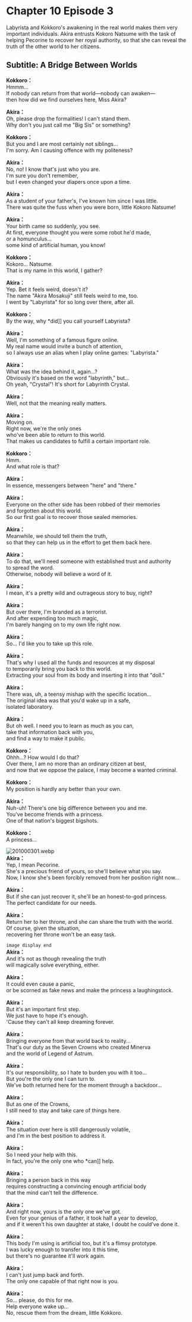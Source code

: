 # Chapter 10 Episode 3
Labyrista and Kokkoro's awakening in the real world makes them very important individuals. Akira entrusts Kokoro Natsume with the task of helping Pecorine to recover her royal authority, so that she can reveal the truth of the other world to her citizens.
  
## Subtitle: A Bridge Between Worlds
  
**Kokkoro：**  
Hmmm...  
If nobody can return from that world—nobody can awaken—  
then how did we find ourselves here, Miss Akira?  
  
**Akira：**  
Oh, please drop the formalities! I can't stand them.  
Why don't you just call me \"Big Sis\" or something?  
  
**Kokkoro：**  
But you and I are most certainly not siblings...  
I'm sorry. Am I causing offence with my politeness?  
  
**Akira：**  
No, no! I know that's just who you are.  
I'm sure you don't remember,  
but I even changed your diapers once upon a time.  
  
**Akira：**  
As a student of your father's, I've known him since I was little.  
There was quite the fuss when you were born, little Kokoro Natsume!  
  
**Akira：**  
Your birth came so suddenly, you see.  
At first, everyone thought you were some robot he'd made,  
or a homunculus...  
 some kind of artificial human, you know!  
  
**Kokkoro：**  
Kokoro... Natsume.  
That is my name in this world, I gather?  
  
**Akira：**  
Yep. Bet it feels weird, doesn't it?  
The name \"Akira Mosakuji\" still feels weird to me, too.  
I went by \"Labyrista\" for so long over there, after all.  
  
**Kokkoro：**  
By the way, why *did]] you call yourself Labyrista?  
  
**Akira：**  
Well, I'm something of a famous figure online.  
My real name would invite a bunch of attention,  
so I always use an alias when I play online games: \"Labyrista.\"  
  
**Akira：**  
What was the idea behind it, again...?  
Obviously it's based on the word \"labyrinth,\" but...  
Oh yeah, \"Crystal\"! It's short for Labyrinth Crystal.  
  
**Akira：**  
Well, not that the meaning really matters.  
  
**Akira：**  
Moving on.  
 Right now, we're the only ones  
who've been able to return to this world.  
That makes us candidates to fulfill a certain important role.  
  
**Kokkoro：**  
Hmm.  
And what role is that?  
  
**Akira：**  
In essence, messengers between \"here\" and \"there.\"  
  
**Akira：**  
Everyone on the other side has been robbed of their memories  
and forgotten about this world.  
So our first goal is to recover those sealed memories.  
  
**Akira：**  
Meanwhile, we should tell them the truth,  
so that they can help us in the effort to get them back here.  
  
**Akira：**  
To do that, we'll need someone with established trust and authority  
to spread the word.  
 Otherwise, nobody will believe a word of it.  
  
**Akira：**  
I mean, it's a pretty wild and outrageous story to buy, right?  
  
**Akira：**  
But over there, I'm branded as a terrorist.  
And after expending too much magic,  
I'm barely hanging on to my own life right now.  
  
**Akira：**  
So... I'd like you to take up this role.  
  
**Akira：**  
That's why I used all the funds and resources at my disposal  
to temporarily bring you back to this world.  
Extracting your soul from its body and inserting it into that \"doll.\"  
  
**Akira：**  
There was, uh, a teensy mishap with the specific location...  
The original idea was that you'd wake up in a safe,  
isolated laboratory.  
  
**Akira：**  
But oh well. I need you to learn as much as you can,  
take that information back with you,  
and find a way to make it public.  
  
**Kokkoro：**  
Ohhh...? How would I do that?  
Over there, I am no more than an ordinary citizen at best,  
and now that we oppose the palace, I may become a wanted criminal.  
  
**Kokkoro：**  
My position is hardly any better than your own.  
  
**Akira：**  
Nuh-uh! There's one big difference between you and me.  
You've become friends with a princess.  
One of that nation's biggest bigshots.  
  
**Kokkoro：**  
A princess...  
  
![201000301.webp](https://redive.estertion.win/card/story/201000301.webp)  
**Akira：**  
Yep, I mean Pecorine.  
She's a precious friend of yours, so she'll believe what you say.  
Now, I know she's been forcibly removed from her position right now...  
  
**Akira：**  
But if she can just recover it, she'll be an honest-to-god princess.  
The perfect candidate for our needs.  
  
**Akira：**  
Return her to her throne, and she can share the truth with the world.  
Of course, given the situation,  
recovering her throne won't be an easy task.  
  
`image display end`  
**Akira：**  
And it's not as though revealing the truth  
will magically solve everything, either.  
  
**Akira：**  
It could even cause a panic,  
or be scorned as fake news and make the princess a laughingstock.  
  
**Akira：**  
But it's an important first step.  
We just have to hope it's enough.  
'Cause they can't all keep dreaming forever.  
  
**Akira：**  
Bringing everyone from that world back to reality...  
That's our duty as the Seven Crowns who created Minerva  
and the world of Legend of Astrum.  
  
**Akira：**  
It's our responsibility, so I hate to burden you with it too...  
But you're the only one I can turn to.  
We've both returned here for the moment through a backdoor...  
  
**Akira：**  
But as one of the Crowns,  
I still need to stay and take care of things here.  
  
**Akira：**  
The situation over here is still dangerously volatile,  
and I'm in the best position to address it.  
  
**Akira：**  
So I need your help with this.  
In fact, you're the only one who *can]] help.  
  
**Akira：**  
Bringing a person back in this way  
requires constructing a convincing enough artificial body  
that the mind can't tell the difference.  
  
**Akira：**  
And right now, yours is the only one we've got.  
Even for your genius of a father, it took half a year to develop,  
and if it weren't his own daughter at stake, I doubt he could've done it.  
  
**Akira：**  
This body I'm using is artificial too, but it's a flimsy prototype.  
I was lucky enough to transfer into it this time,  
but there's no guarantee it'll work again.  
  
**Akira：**  
I can't just jump back and forth.  
The only one capable of that right now is you.  
  
**Akira：**  
So... please, do this for me.  
Help everyone wake up...  
No, rescue them from the dream, little Kokkoro.  
